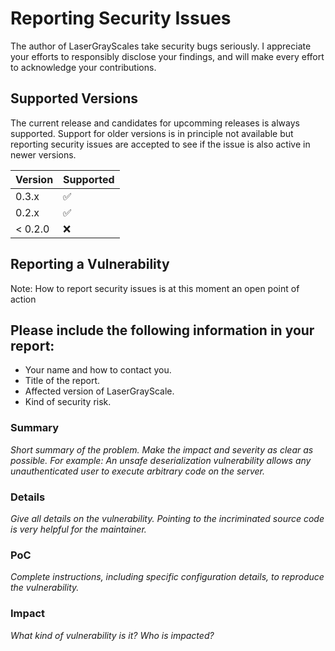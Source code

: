 # Reporting Security Issues

The author of LaserGrayScales take security bugs seriously. I appreciate your efforts to responsibly disclose your findings, and will make every effort to acknowledge your contributions.

## Supported Versions

The current release and candidates for upcomming releases is always supported. Support for older versions is in principle not available but reporting security issues are accepted to see if the issue is also active in newer versions.

| Version | Supported          |
| ------- | ------------------ |
| 0.3.x   | :white_check_mark: |
| 0.2.x   | :white_check_mark: |
| < 0.2.0 | :x:                |

## Reporting a Vulnerability

Note: How to report security issues is at this moment an open point of action

## Please include the following information in your report:
 * Your name and how to contact you.
 * Title of the report.
 * Affected version of LaserGrayScale.
 * Kind of security risk.

### Summary
_Short summary of the problem. Make the impact and severity as clear as possible. For example: An unsafe deserialization vulnerability allows any unauthenticated user to execute arbitrary code on the server._

### Details
_Give all details on the vulnerability. Pointing to the incriminated source code is very helpful for the maintainer._

### PoC
_Complete instructions, including specific configuration details, to reproduce the vulnerability._

### Impact
_What kind of vulnerability is it? Who is impacted?_

